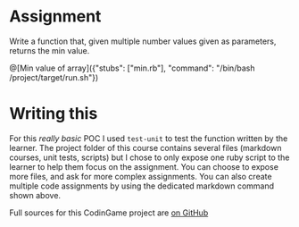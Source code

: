 # Assignment
Write a function that, given multiple number values given as parameters, returns the min value.

@[Min value of array]({"stubs": ["min.rb"], "command": "/bin/bash /project/target/run.sh"})

# Writing this

For this *really basic* POC I used `test-unit` to test the function written by the learner. The project folder of this course contains several files (markdown courses, unit tests, scripts) but I chose to only expose one ruby script to the learner to help them focus on the assignment.
You can choose to expose more files, and ask for more complex assignments. You can also create multiple code assignments by using the dedicated markdown command shown above.

Full sources for this CodinGame project are [on GitHub](https://github.com/LeonardA-L/ruby-codingame-course)